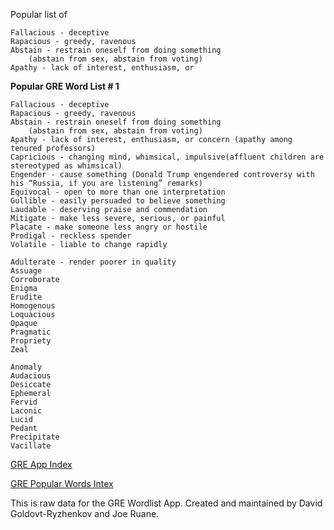 Popular list of 

	Fallacious - deceptive
	Rapacious - greedy, ravenous 
	Abstain - restrain oneself from doing something 
		(abstain from sex, abstain from voting)
	Apathy - lack of interest, enthusiasm, or
**Popular GRE Word List # 1**

	Fallacious - deceptive
	Rapacious - greedy, ravenous 
	Abstain - restrain oneself from doing something 
		(abstain from sex, abstain from voting)
	Apathy - lack of interest, enthusiasm, or concern (apathy among tenured professors)
	Capricious - changing mind, whimsical, impulsive(affluent children are stereotyped as whimsical)
	Engender - cause something (Donald Trump engendered controversy with his “Russia, if you are listening” remarks)
	Equivocal - open to more than one interpretation
	Gullible - easily persuaded to believe something
	Laudable - deserving praise and commendation
	Mitigate - make less severe, serious, or painful
	Placate - make someone less angry or hostile
	Prodigal - reckless spender
	Volatile - liable to change rapidly 

	Adulterate - render poorer in quality
	Assuage
	Corroborate
	Enigma
	Erudite
	Homogenous
	Loquacious
	Opaque
	Pragmatic
	Propriety
	Zeal

	Anomaly 
	Audacious
	Desiccate
	Ephemeral
	Fervid
	Laconic
	Lucid
	Pedant
	Precipitate
	Vacillate
  
[GRE App Index](/index.md)

[GRE Popular Words Intex](/popular_list.md)
  
This is raw data for the GRE Wordlist App.
Created and maintained by David Goldovt-Ryzhenkov and Joe Ruane.
